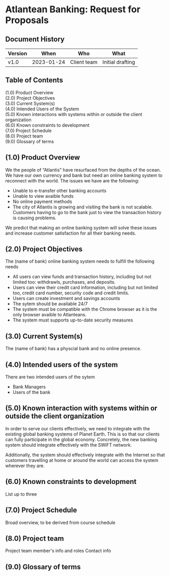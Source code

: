 Atlantean Banking: Request for Proposals
========================================

## Document History

| Version | When            | Who                    | What                                      |
| ---     | ---             | ---                    | ---                                       |
| v1.0    | 2023-01-24      | Client team            | Initial drafting                          |

## Table of Contents

(1.0) Product Overview  
(2.0) Project Objectives  
(3.0) Current System(s)  
(4.0) Intended Users of the System  
(5.0) Known interactions with systems within or outside the client organization  
(6.0) Known constraints to development  
(7.0) Project Schedule  
(8.0) Project team  
(9.0) Glossary of terms  

## (1.0) Product Overview

We the people of “Atlantis” have resurfaced from the depths of the ocean. We have our own currency and bank but need an online banking system to reconnect with the world. The issues we have are the following:

- Unable to e-transfer other banking accounts
- Unable to view avaible funds
- No online payment methods
- The city of Atlantis is growing and visiting the bank is not scalable. Customers having to go to the bank just to view the transaction history is causing problems. 

We predict that making an online banking system will solve these issues and increase customer satisfaction for all their banking needs. 

## (2.0) Project Objectives

The (name of bank) online banking system needs to fulfill the following needs

- All users can view funds and transaction history, including but not limited too: withdrawls, purchases, and deposits. 
- Users can view their credit card information, including but not limited too, credit card number, security code and credit limits.
- Users can create investment and savings accounts
- The sytem should be available 24/7
- The system must be compatible with the Chrome browser as it is the only browser avaible to Atlanteans.
- The system must supports up-to-date security measures

## (3.0) Current System(s)

The (name of bank) has a physcial bank and no online presence.

## (4.0) Intended users of the system

There are two intended users of the sytem
- Bank Managers
- Users of the bank

## (5.0) Known interaction with systems within or outside the client organization

In order to serve our clients effectively, we need to integrate with the existing global banking
systems of Planet Earth. This is so that our clients can fully participate in the global economy.
Concretely, the new banking system should integrate effectively with the SWIFT network.

Additionally, the system should effectively integrate with the Internet so that customers travelling
at home or around the world can access the system wherever they are.

## (6.0) Known constraints to development

List up to three

## (7.0) Project Schedule

Broad overview, to be derived from course schedule

## (8.0) Project team

Project team member's info and roles
Contact info

## (9.0) Glossary of terms

